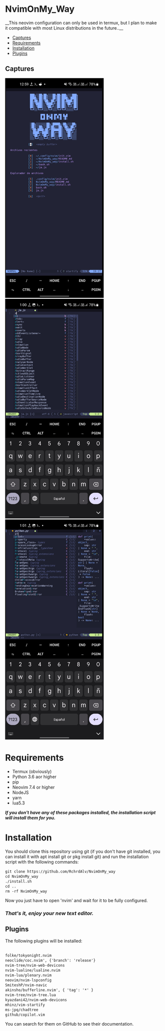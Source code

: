 
 <p align="center">
   <h1>NvimOnMy_Way</h1>
 </p>
 __This neovim configuration can only be used in termux, but I plan to make it compatible with most Linux distributions in the future..__

- [Captures](#captures)
- [Requirements](#requirements)
- [Installation](#installation)
- [Plugins](#plugins)


## Captures

<img src='.imgs/inicio.jpg' alt="inicio" width=320  >
<img src='.imgs/javascript.jpg' alt="javascript" width=320>
<img src='.imgs/python.jpg' alt="python" width=320>



# Requirements

- Termux (obviously)
- Python 3.6 aor higher
- pip
- Neovim 7.4 or higher
- NodeJS
- yarn
- lua5.3

*__If you don't have any of these packages installed, the installation script will install them for you.__*

# Installation
You should clone this repository using git (if you don't have git installed, you can install it with apt install git or pkg install git) and run the installation script with the following commands:

```
git clone https://github.com/RchrdAlv/NvimOnMy_way
cd NvimOnMy_way
./install.sh
cd ..
rm -rf NvimOnMy_way
```
Now you just have to open 'nvim' and wait for it to be fully configured.

### _That's it, enjoy your new text editor._

## Plugins

The following plugins will be installed:

```

folke/tokyonight.nvim
neoclide/coc.nvim', {'branch': 'release'}
nvim-tree/nvim-web-devicons
nvim-lualine/lualine.nvim
nvim-lua/plenary.nvim
neovim/nvim-lspconfig
SmiteshP/nvim-navic
akinsho/bufferline.nvim', { 'tag': '*' }
nvim-tree/nvim-tree.lua
kyazdani42/nvim-web-devicons
mhinz/vim-startify
ms-jpq/chadtree
github/copilot.vim
```
You can search for them on GitHub to see their documentation.
